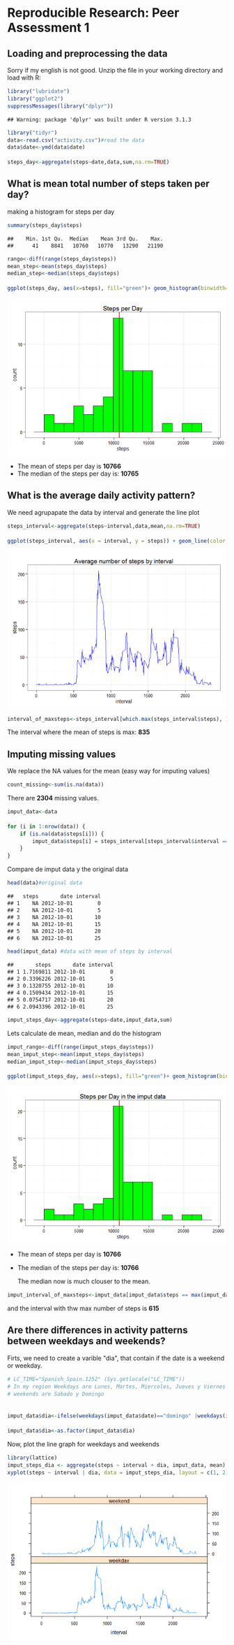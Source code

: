 # Reproducible Research: Peer Assessment 1


## Loading and preprocessing the data
Sorry if my english is not good. 
Unzip the file in your working directory and load with R:

```r
library("lubridate")
library("ggplot2")
suppressMessages(library("dplyr"))
```

```
## Warning: package 'dplyr' was built under R version 3.1.3
```

```r
library("tidyr")
data<-read.csv("activity.csv")#read the data
data$date<-ymd(data$date)

steps_day<-aggregate(steps~date,data,sum,na.rm=TRUE)
```


## What is mean total number of steps taken per day?

making a histogram for steps per day


```r
summary(steps_day$steps)
```

```
##    Min. 1st Qu.  Median    Mean 3rd Qu.    Max. 
##      41    8841   10760   10770   13290   21190
```

```r
rango<-diff(range(steps_day$steps))
mean_step<-mean(steps_day$steps)
median_step<-median(steps_day$steps)

ggplot(steps_day, aes(x=steps), fill="green")+ geom_histogram(binwidth=rango/15, fill="green", colour="black")+theme_bw()+geom_vline(xintercept=mean_step, colour="red", size=1)+ggtitle("Steps per Day")
```

![](PA1_template_files/figure-html/unnamed-chunk-2-1.png) 

- The mean of steps per day is **10766**
- The median of the steps per day is: **10765**


## What is the average daily activity pattern?

  We need agrupapate the data by interval and generate the line plot
  
  

```r
steps_interval<-aggregate(steps~interval,data,mean,na.rm=TRUE)

ggplot(steps_interval, aes(x = interval, y = steps)) + geom_line(color = "blue")+ theme_bw()+ ggtitle("Average number of steps by interval")
```

![](PA1_template_files/figure-html/unnamed-chunk-3-1.png) 

```r
interval_of_maxsteps<-steps_interval[which.max(steps_interval$steps), ]$interval
```

  The interval where the mean of steps is max: **835**

## Imputing missing values

  We replace the NA values for the mean (easy way for imputing values)
  

```r
count_missing<-sum(is.na(data))
```

  There are **2304** missing values.
  
  

```r
imput_data<-data

for (i in 1:nrow(data)) {
    if (is.na(data$steps[i])) {
        imput_data$steps[i] = steps_interval[steps_interval$interval == data$interval[i],]$steps
    }
}
```

  Compare de imput data y the original data
  

```r
head(data)#original data
```

```
##   steps       date interval
## 1    NA 2012-10-01        0
## 2    NA 2012-10-01        5
## 3    NA 2012-10-01       10
## 4    NA 2012-10-01       15
## 5    NA 2012-10-01       20
## 6    NA 2012-10-01       25
```

```r
head(imput_data) #data with mean of steps by interval
```

```
##       steps       date interval
## 1 1.7169811 2012-10-01        0
## 2 0.3396226 2012-10-01        5
## 3 0.1320755 2012-10-01       10
## 4 0.1509434 2012-10-01       15
## 5 0.0754717 2012-10-01       20
## 6 2.0943396 2012-10-01       25
```

```r
imput_steps_day<-aggregate(steps~date,imput_data,sum)
```

  Lets calculate de mean, median and do the histogram
  

```r
imput_rango<-diff(range(imput_steps_day$steps))
mean_imput_step<-mean(imput_steps_day$steps)
median_imput_step<-median(imput_steps_day$steps)

ggplot(imput_steps_day, aes(x=steps), fill="green")+ geom_histogram(binwidth=imput_rango/15, fill="green", colour="black")+theme_bw()+geom_vline(xintercept=mean_imput_step, colour="red", size=1)+ggtitle("Steps per Day in the imput data")
```

![](PA1_template_files/figure-html/unnamed-chunk-7-1.png) 

- The mean of steps per day is **10766**
- The median of the steps per day is: **10766**

  The median now is much clouser to the mean.
  

```r
imput_interval_of_maxsteps<-imput_data[imput_data$steps == max(imput_data$steps), ]$interval
```

 and the interval with thw max number of steps is **615**
   
## Are there differences in activity patterns between weekdays and weekends?

  Firts, we need to create a varible "dia", that contain if the date is a weekend or weekday. 


```r
# LC_TIME="Spanish_Spain.1252" (Sys.getlocale("LC_TIME"))
# In my region Weekdays are Lunes, Martes, Miercoles, Jueves y Viernes and
# weekends are Sabado y Domingo


imput_data$dia<-ifelse(weekdays(imput_data$date)=="domingo" |weekdays(imput_data$date)=="sábado",c("weekend"),c("weekday"))

imput_data$dia<-as.factor(imput_data$dia)
```
  
  Now, plot the line graph for weekdays and weekends
  

```r
library(lattice)
imput_steps_dia <- aggregate(steps ~ interval + dia, imput_data, mean)
xyplot(steps ~ interval | dia, data = imput_steps_dia, layout = c(1, 2), type = "l")
```

![](PA1_template_files/figure-html/unnamed-chunk-10-1.png) 
